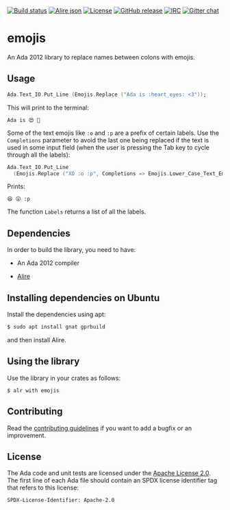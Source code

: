 [![Build status](https://github.com/onox/emojis/actions/workflows/build.yaml/badge.svg)](https://github.com/onox/emojis/actions/workflows/build.yaml)
[![Alire json](https://img.shields.io/endpoint?url=https://alire.ada.dev/badges/json.json)](https://alire.ada.dev/crates/emojis.html)
[![License](https://img.shields.io/github/license/onox/emojis.svg?color=blue)](https://github.com/onox/emojis/blob/master/LICENSE)
[![GitHub release](https://img.shields.io/github/release/onox/emojis.svg)](https://github.com/onox/emojis/releases/latest)
[![IRC](https://img.shields.io/badge/IRC-%23ada%20on%20libera.chat-orange.svg)](https://libera.chat)
[![Gitter chat](https://badges.gitter.im/gitterHQ/gitter.svg)](https://gitter.im/ada-lang/Lobby)

# emojis

An Ada 2012 library to replace names between colons with emojis.

## Usage

```ada
Ada.Text_IO.Put_Line (Emojis.Replace ("Ada is :heart_eyes: <3"));
```

This will print to the terminal:

```
Ada is 😍 🧡
```

Some of the text emojis like `:o` and `:p` are a prefix of certain labels.
Use the `Completions` parameter to avoid the last one being replaced if the
text is used in some input field (when the user is pressing the Tab key to
cycle through all the labels):

```ada
Ada.Text_IO.Put_Line
  (Emojis.Replace ("XD :o :p", Completions => Emojis.Lower_Case_Text_Emojis));
```

Prints:

```
😆 😮 :p
```

The function `Labels` returns a list of all the labels.

## Dependencies

In order to build the library, you need to have:

 * An Ada 2012 compiler

 * [Alire][url-alire]

## Installing dependencies on Ubuntu

Install the dependencies using apt:

```sh
$ sudo apt install gnat gprbuild
```

and then install Alire.

## Using the library

Use the library in your crates as follows:

```
$ alr with emojis
```

## Contributing

Read the [contributing guidelines][url-contributing] if you want to add
a bugfix or an improvement.

## License

The Ada code and unit tests are licensed under the [Apache License 2.0][url-apache].
The first line of each Ada file should contain an SPDX license identifier tag that
refers to this license:

    SPDX-License-Identifier: Apache-2.0

  [url-alire]: https://alire.ada.dev/
  [url-apache]: https://opensource.org/licenses/Apache-2.0
  [url-contributing]: /CONTRIBUTING.md
